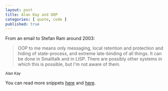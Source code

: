 ```yaml
---
layout: post
title: Alan Kay and OOP
categories: [ quote, code ]
published: true
---
```


From an email to Stefan Ram around 2003:

<blockquote>
OOP to me means only messaging, local retention and protection and 
hiding of state-process, and extreme late-binding of all things. It 
can be done in Smalltalk and in LISP. There are possibly other 
systems in which this is possible, but I'm not aware of them.</blockquote>
<small>Alan Kay</small>

You can read more snippets <a href="http://userpage.fu-berlin.de/~ram/pub/pub_jf47ht81Ht/doc_kay_oop_en">here</a> 
and <a href="http://lists.squeakfoundation.org/pipermail/squeak-dev/1998-October/017019.html">here</a>.




